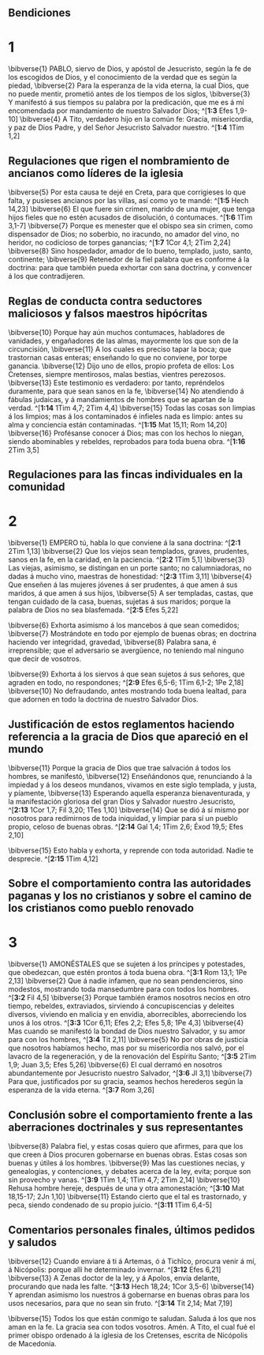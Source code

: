 ## Bendiciones
# 1 
\bibverse{1} PABLO, siervo de Dios, y apóstol de Jesucristo, según la fe de los escogidos de Dios, y el conocimiento de la verdad que es según la piedad, \bibverse{2} Para la esperanza de la vida eterna, la cual Dios, que no puede mentir, prometió antes de los tiempos de los siglos, \bibverse{3} Y manifestó á sus tiempos su palabra por la predicación, que me es á mí encomendada por mandamiento de nuestro Salvador Dios; ^[**1:3** Efes 1,9-10] \bibverse{4} A Tito, verdadero hijo en la común fe: Gracia, misericordia, y paz de Dios Padre, y del Señor Jesucristo Salvador nuestro. ^[**1:4** 1Tim 1,2] 
 

## Regulaciones que rigen el nombramiento de ancianos como líderes de la iglesia
\bibverse{5} Por esta causa te dejé en Creta, para que corrigieses lo que falta, y pusieses ancianos por las villas, así como yo te mandé: ^[**1:5** Hech 14,23] \bibverse{6} El que fuere sin crimen, marido de una mujer, que tenga hijos fieles que no estén acusados de disolución, ó contumaces. ^[**1:6** 1Tim 3,1-7] \bibverse{7} Porque es menester que el obispo sea sin crimen, como dispensador de Dios; no soberbio, no iracundo, no amador del vino, no heridor, no codicioso de torpes ganancias; ^[**1:7** 1Cor 4,1; 2Tim 2,24] \bibverse{8} Sino hospedador, amador de lo bueno, templado, justo, santo, continente; \bibverse{9} Retenedor de la fiel palabra que es conforme á la doctrina: para que también pueda exhortar con sana doctrina, y convencer á los que contradijeren. 
  

## Reglas de conducta contra seductores maliciosos y falsos maestros hipócritas
\bibverse{10} Porque hay aún muchos contumaces, habladores de vanidades, y engañadores de las almas, mayormente los que son de la circuncisión, \bibverse{11} A los cuales es preciso tapar la boca; que trastornan casas enteras; enseñando lo que no conviene, por torpe ganancia. \bibverse{12} Dijo uno de ellos, propio profeta de ellos: Los Cretenses, siempre mentirosos, malas bestias, vientres perezosos. \bibverse{13} Este testimonio es verdadero: por tanto, repréndelos duramente, para que sean sanos en la fe, \bibverse{14} No atendiendo á fábulas judaicas, y á mandamientos de hombres que se apartan de la verdad. ^[**1:14** 1Tim 4,7; 2Tim 4,4] \bibverse{15} Todas las cosas son limpias á los limpios; mas á los contaminados é infieles nada es limpio: antes su alma y conciencia están contaminadas. ^[**1:15** Mat 15,11; Rom 14,20] \bibverse{16} Profésanse conocer á Dios; mas con los hechos lo niegan, siendo abominables y rebeldes, reprobados para toda buena obra. ^[**1:16** 2Tim 3,5] 
   

## Regulaciones para las fincas individuales en la comunidad
# 2 
\bibverse{1} EMPERO tú, habla lo que conviene á la sana doctrina: ^[**2:1** 2Tim 1,13] \bibverse{2} Que los viejos sean templados, graves, prudentes, sanos en la fe, en la caridad, en la paciencia. ^[**2:2** 1Tim 5,1] \bibverse{3} Las viejas, asimismo, se distingan en un porte santo; no calumniadoras, no dadas á mucho vino, maestras de honestidad: ^[**2:3** 1Tim 3,11] \bibverse{4} Que enseñen á las mujeres jóvenes á ser prudentes, á que amen á sus maridos, á que amen á sus hijos, \bibverse{5} A ser templadas, castas, que tengan cuidado de la casa, buenas, sujetas á sus maridos; porque la palabra de Dios no sea blasfemada. ^[**2:5** Efes 5,22] 
   

\bibverse{6} Exhorta asimismo á los mancebos á que sean comedidos; \bibverse{7} Mostrándote en todo por ejemplo de buenas obras; en doctrina haciendo ver integridad, gravedad, \bibverse{8} Palabra sana, é irreprensible; que el adversario se avergüence, no teniendo mal ninguno que decir de vosotros. 

\bibverse{9} Exhorta á los siervos á que sean sujetos á sus señores, que agraden en todo, no respondones; ^[**2:9** Efes 6,5-6; 1Tim 6,1-2; 1Pe 2,18] \bibverse{10} No defraudando, antes mostrando toda buena lealtad, para que adornen en todo la doctrina de nuestro Salvador Dios. 


## Justificación de estos reglamentos haciendo referencia a la gracia de Dios que apareció en el mundo
\bibverse{11} Porque la gracia de Dios que trae salvación á todos los hombres, se manifestó, \bibverse{12} Enseñándonos que, renunciando á la impiedad y á los deseos mundanos, vivamos en este siglo templada, y justa, y píamente, \bibverse{13} Esperando aquella esperanza bienaventurada, y la manifestación gloriosa del gran Dios y Salvador nuestro Jesucristo, ^[**2:13** 1Cor 1,7; Fil 3,20; 1Tes 1,10] \bibverse{14} Que se dió á sí mismo por nosotros para redimirnos de toda iniquidad, y limpiar para sí un pueblo propio, celoso de buenas obras. ^[**2:14** Gal 1,4; 1Tim 2,6; Éxod 19,5; Efes 2,10] 
 

\bibverse{15} Esto habla y exhorta, y reprende con toda autoridad. Nadie te desprecie. ^[**2:15** 1Tim 4,12] 
 

## Sobre el comportamiento contra las autoridades paganas y los no cristianos y sobre el camino de los cristianos como pueblo renovado
# 3 
\bibverse{1} AMONÉSTALES que se sujeten á los príncipes y potestades, que obedezcan, que estén prontos á toda buena obra. ^[**3:1** Rom 13,1; 1Pe 2,13] \bibverse{2} Que á nadie infamen, que no sean pendencieros, sino modestos, mostrando toda mansedumbre para con todos los hombres. ^[**3:2** Fil 4,5] \bibverse{3} Porque también éramos nosotros necios en otro tiempo, rebeldes, extraviados, sirviendo á concupiscencias y deleites diversos, viviendo en malicia y en envidia, aborrecibles, aborreciendo los unos á los otros. ^[**3:3** 1Cor 6,11; Efes 2,2; Efes 5,8; 1Pe 4,3] \bibverse{4} Mas cuando se manifestó la bondad de Dios nuestro Salvador, y su amor para con los hombres, ^[**3:4** Tit 2,11] \bibverse{5} No por obras de justicia que nosotros habíamos hecho, mas por su misericordia nos salvó, por el lavacro de la regeneración, y de la renovación del Espíritu Santo; ^[**3:5** 2Tim 1,9; Juan 3,5; Efes 5,26] \bibverse{6} El cual derramó en nosotros abundantemente por Jesucristo nuestro Salvador, ^[**3:6** Jl 3,1] \bibverse{7} Para que, justificados por su gracia, seamos hechos herederos según la esperanza de la vida eterna. ^[**3:7** Rom 3,26] 
      

## Conclusión sobre el comportamiento frente a las aberraciones doctrinales y sus representantes
\bibverse{8} Palabra fiel, y estas cosas quiero que afirmes, para que los que creen á Dios procuren gobernarse en buenas obras. Estas cosas son buenas y útiles á los hombres. \bibverse{9} Mas las cuestiones necias, y genealogías, y contenciones, y debates acerca de la ley, evita; porque son sin provecho y vanas. ^[**3:9** 1Tim 1,4; 1Tim 4,7; 2Tim 2,14] \bibverse{10} Rehusa hombre hereje, después de una y otra amonestación; ^[**3:10** Mat 18,15-17; 2Jn 1,10] \bibverse{11} Estando cierto que el tal es trastornado, y peca, siendo condenado de su propio juicio. ^[**3:11** 1Tim 6,4-5] 
  

## Comentarios personales finales, últimos pedidos y saludos
\bibverse{12} Cuando enviare á ti á Artemas, ó á Tichîco, procura venir á mí, á Nicópolis: porque allí he determinado invernar. ^[**3:12** Efes 6,21] \bibverse{13} A Zenas doctor de la ley, y á Apolos, envía delante, procurando que nada les falte. ^[**3:13** Hech 18,24; 1Cor 3,5-6] \bibverse{14} Y aprendan asimismo los nuestros á gobernarse en buenas obras para los usos necesarios, para que no sean sin fruto. ^[**3:14** Tit 2,14; Mat 7,19] 
  

\bibverse{15} Todos los que están conmigo te saludan. Saluda á los que nos aman en la fe. La gracia sea con todos vosotros. Amén. A Tito, el cual fué el primer obispo ordenado á la iglesia de los Cretenses, escrita de Nicópolis de Macedonia. 